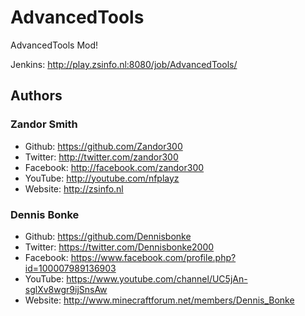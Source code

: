 <h1>AdvancedTools</h1>

AdvancedTools Mod!

Jenkins: http://play.zsinfo.nl:8080/job/AdvancedTools/


<h2>Authors</h2>

<h3>Zandor Smith</h3>


- Github: https://github.com/Zandor300
- Twitter: http://twitter.com/zandor300
- Facebook: http://facebook.com/zandor300
- YouTube: http://youtube.com/nfplayz
- Website: http://zsinfo.nl

<h3>Dennis Bonke</H3>

- Github: https://github.com/Dennisbonke
- Twitter: https://twitter.com/Dennisbonke2000
- Facebook: https://www.facebook.com/profile.php?id=100007989136903
- YouTube: https://www.youtube.com/channel/UC5jAn-sglXv8wgr9ijSnsAw
- Website: http://www.minecraftforum.net/members/Dennis_Bonke

